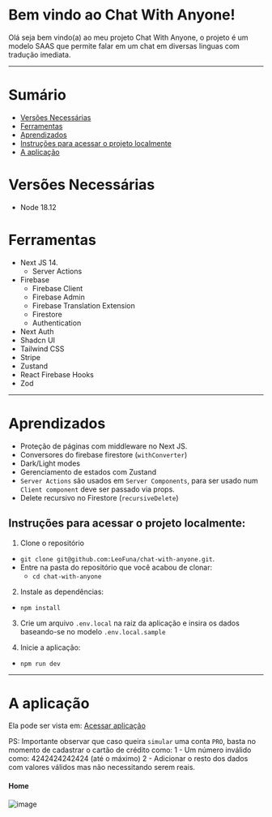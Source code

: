 # Bem vindo ao Chat With Anyone!

Olá seja bem vindo(a) ao meu projeto Chat With Anyone, o projeto é um modelo SAAS que permite falar em um chat em diversas linguas com tradução imediata.

---

# Sumário

- [Versões Necessárias](#versões-necessárias)
- [Ferramentas](#ferramentas)
- [Aprendizados](#aprendizados)
- [Instruções para acessar o projeto localmente](#instruções-para-acessar-o-projeto-localmente)
- [A aplicação](#a-aplicação)

# Versões Necessárias
- Node 18.12

# Ferramentas

- Next JS 14.
  - Server Actions
- Firebase
  - Firebase Client
  - Firebase Admin
  - Firebase Translation Extension
  - Firestore
  - Authentication
- Next Auth
- Shadcn UI
- Tailwind CSS
- Stripe
- Zustand
- React Firebase Hooks
- Zod
  
---

# Aprendizados
- Proteção de páginas com middleware no Next JS.
- Conversores do firebase firestore (`withConverter`)
- Dark/Light modes
- Gerenciamento de estados com Zustand
- `Server Actions` são usados em `Server Components`, para ser usado num `Client component` deve ser passado via props.
- Delete recursivo no Firestore (`recursiveDelete`)

## Instruções para acessar o projeto localmente:

1. Clone o repositório
  * `git clone git@github.com:LeoFuna/chat-with-anyone.git`.
  * Entre na pasta do repositório que você acabou de clonar:
    * `cd chat-with-anyone`

2. Instale as dependências:
  * `npm install`

3. Crie um arquivo `.env.local` na raiz da aplicação e insira os dados baseando-se no modelo `.env.local.sample`

4. Inicie a aplicação:
  * `npm run dev`

---

# A aplicação

Ela pode ser vista em: [Acessar aplicação](https://chat-with-anyone-two.vercel.app/)

PS: Importante observar que caso queira `simular` uma conta `PRO`, basta no momento de cadastrar o cartão de crédito como:
  1 - Um número inválido como: 4242424242424 (até o máximo)
  2 - Adicionar o resto dos dados com valores válidos mas não necessitando serem reais.

#### Home

![image](https://github.com/LeoFuna/chat-with-anyone/assets/80538553/7cbb7b45-7081-4813-a25e-ab92ddeb2c6e)


